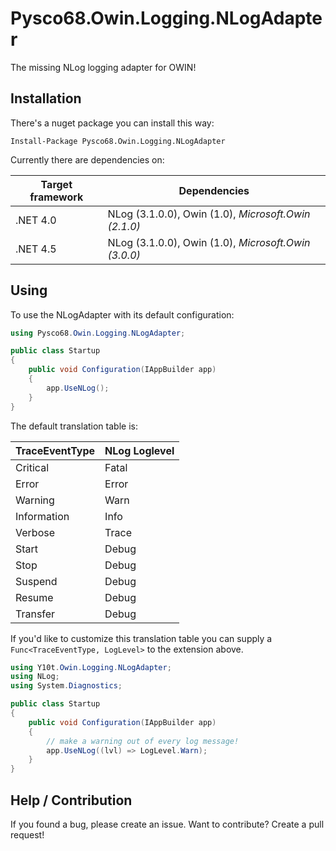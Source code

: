 # Pysco68.Owin.Logging.NLogAdapter

The missing NLog logging adapter for OWIN!

## Installation

There's a nuget package you can install this way:

`Install-Package Pysco68.Owin.Logging.NLogAdapter`

Currently there are dependencies on:

| Target framework | Dependencies |
|---|---|
| .NET 4.0 | NLog (3.1.0.0), Owin (1.0), *Microsoft.Owin (2.1.0)* |
| .NET 4.5 | NLog (3.1.0.0), Owin (1.0), *Microsoft.Owin (3.0.0)* |

## Using

To use the NLogAdapter with its default configuration:

```C#
using Pysco68.Owin.Logging.NLogAdapter;

public class Startup
{
	public void Configuration(IAppBuilder app)
	{
		app.UseNLog();
	}
}
```

The default translation table is:

| TraceEventType	| NLog Loglevel |
|-------------------|---------------|
| Critical			| Fatal			|
| Error				| Error 		|
| Warning			| Warn 			|
| Information		| Info 			|
| Verbose			| Trace 		|
| Start				| Debug 		|
| Stop				| Debug 		|
| Suspend			| Debug 		|
| Resume			| Debug 		|
| Transfer			| Debug 		|

If you'd like to customize this translation table you can supply a `Func<TraceEventType, LogLevel>` to the extension above.

```C#
using Y10t.Owin.Logging.NLogAdapter;
using NLog;
using System.Diagnostics;

public class Startup
{
	public void Configuration(IAppBuilder app)
	{
		// make a warning out of every log message!
		app.UseNLog((lvl) => LogLevel.Warn);
	}
}
```

## Help / Contribution

If you found a bug, please create an issue. Want to contribute? Create a pull request!